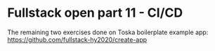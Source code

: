 # Fullstack open part 11 - CI/CD

The remaining two exercises done on Toska boilerplate example app: https://github.com/fullstack-hy2020/create-app

